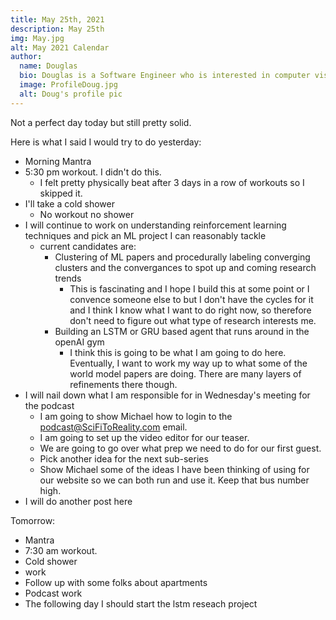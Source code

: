 ```yaml
---
title: May 25th, 2021
description: May 25th
img: May.jpg
alt: May 2021 Calendar
author:
  name: Douglas
  bio: Douglas is a Software Engineer who is interested in computer vision and our quest for strong AI. He also is constantly looking for ways to push the envelope of his personal mental and physical fitness.
  image: ProfileDoug.jpg
  alt: Doug's profile pic
---
```


Not a perfect day today but still pretty solid.

Here is what I said I would try to do yesterday:

* Morning Mantra
* 5:30 pm workout. I didn't do this. 
    * I felt pretty physically beat after 3 days in a row of workouts so I skipped it.
* I'll take a cold shower 
    * No workout no shower
* I will continue to work on understanding reinforcement learning techniques and pick an ML project I can reasonably tackle
  * current candidates are:
    * Clustering of ML papers and procedurally labeling converging clusters and the convergances to spot up and coming research trends
        * This is fascinating and I hope I build this at some point or I convence someone else to but I don't have the cycles for it and I think I know what I want to do right now, so therefore don't need to figure out what type of research interests me.
    * Building an LSTM or GRU based agent that runs around in the openAI gym
        * I think this is going to be what I am going to do here. Eventually, I want to work my way up to what some of the world model papers are doing. There are many layers of refinements there though. 
* I will nail down what I am responsible for in Wednesday's meeting for the podcast
    * I am going to show Michael how to login to the podcast@SciFiToReality.com email.
    * I am going to set up the video editor for our teaser.
    * We are going to go over what prep we need to do for our first guest.
    * Pick another idea for the next sub-series
    * Show Michael some of the ideas I have been thinking of using for our website so we can both run and use it. Keep that bus number high.
* I will do another post here

Tomorrow:

* Mantra
* 7:30 am workout.
* Cold shower
* work
* Follow up with some folks about apartments
* Podcast work
* The following day I should start the lstm reseach project